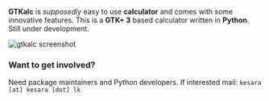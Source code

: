 **GTKalc** is _supposedly_ easy to use **calculator** and comes with some innovative features. This is a **GTK+ 3** based calculator written in **Python**.
Still under development.

<img src='https://lh5.googleusercontent.com/-zzwfh5llbrY/USivdWpXVvI/AAAAAAAABXY/wS8DB6ZW8qs/s550/gtkalc.png' alt='gtkalc screenshot' />

### Want to get involved? ###
Need package maintainers and Python developers.
If interested mail: `kesara [at] kesara [dot] lk`